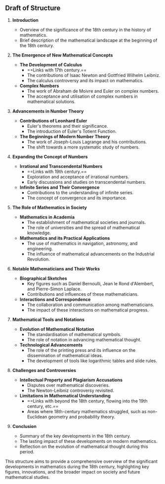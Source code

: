 ## Draft of Structure

1. **Introduction**
   - Overview of the significance of the 18th century in the history of mathematics.
   - Brief description of the mathematical landscape at the beginning of the 18th century.

2. **The Emergence of New Mathematical Concepts**
   - **The Development of Calculus**
     - ==Links with 17th century.==
     - The contributions of Isaac Newton and Gottfried Wilhelm Leibniz.
     - The calculus controversy and its impact on mathematics.
   - **Complex Numbers**
     - The work of Abraham de Moivre and Euler on complex numbers.
     - The acceptance and utilisation of complex numbers in mathematical solutions.

3. **Advancements in Number Theory**
   - **Contributions of Leonhard Euler**
     - Euler's theorems and their significance.
     - The introduction of Euler's Totient Function.
   - **The Beginnings of Modern Number Theory**
     - The work of Joseph-Louis Lagrange and his contributions.
     - The shift towards a more systematic study of numbers.

4. **Expanding the Concept of Numbers**
   - **Irrational and Transcendental Numbers**
     - ==Links with 19th century.==
     - Exploration and acceptance of irrational numbers.
     - Early discussions and studies on transcendental numbers.
   - **Infinite Series and Their Convergence**
     - Contributions to the understanding of infinite series.
     - The concept of convergence and its importance.

5. **The Role of Mathematics in Society**
   - **Mathematics in Academia**
     - The establishment of mathematical societies and journals.
     - The role of universities and the spread of mathematical knowledge.
   - **Mathematics and its Practical Applications**
     - The use of mathematics in navigation, astronomy, and engineering.
     - The influence of mathematical advancements on the Industrial Revolution.

6. **Notable Mathematicians and Their Works**
   - **Biographical Sketches**
     - Key figures such as Daniel Bernoulli, Jean le Rond d'Alembert, and Pierre-Simon Laplace.
     - Contributions and influences of these mathematicians.
   - **Interactions and Correspondence**
     - The collaboration and communication among mathematicians.
     - The impact of these interactions on mathematical progress.

7. **Mathematical Tools and Notations**
   - **Evolution of Mathematical Notation**
     - The standardisation of mathematical symbols.
     - The role of notation in advancing mathematical thought.
   - **Technological Advancements**
     - The role of the printing press and its influence on the dissemination of mathematical ideas.
     - The development of tools like logarithmic tables and slide rules.

8. **Challenges and Controversies**
   - **Intellectual Property and Plagiarism Accusations**
     - Disputes over mathematical discoveries.
     - The Newton-Leibniz controversy revisited.
   - **Limitations in Mathematical Understanding**
     - ==Links with beyond the 18th century, flowing into the 19th century, etc.==
     - Areas where 18th-century mathematics struggled, such as non-Euclidean geometry and probability theory.

9. **Conclusion**
   - Summary of the key developments in the 18th century.
   - The lasting impact of these developments on modern mathematics.
   - Reflection on the evolution of mathematical thought during this period.

This structure aims to provide a comprehensive overview of the significant developments in mathematics during the 18th century, highlighting key figures, innovations, and the broader impact on society and future mathematical studies.